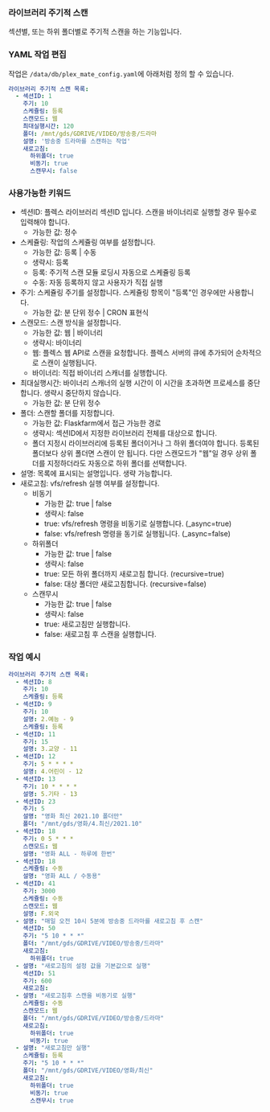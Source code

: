 ### 라이브러리 주기적 스캔

섹션별, 또는 하위 폴더별로 주기적 스캔을 하는 기능입니다.

### YAML 작업 편집

작업은 `/data/db/plex_mate_config.yaml`에 아래처럼 정의 할 수 있습니다.
```yaml
라이브러리 주기적 스캔 목록:
  - 섹션ID: 1
    주기: 10
    스케쥴링: 등록
    스캔모드: 웹
    최대실행시간: 120
    폴더: /mnt/gds/GDRIVE/VIDEO/방송중/드라마
    설명: '방송중 드라마를 스캔하는 작업'
    새로고침:
      하위폴더: true
      비동기: true
      스캔무시: false
```

### 사용가능한 키워드

- 섹션ID: 플렉스 라이브러리 섹션ID 입니다. 스캔을 바이너리로 실행할 경우 필수로 입력해야 합니다.
    - 가능한 값: 정수
- 스케쥴링: 작업의 스케쥴링 여부를 설정합니다.
    - 가능한 값: 등록 | 수동
    - 생략시: 등록
    - 등록: 주기적 스캔 모듈 로딩시 자동으로 스케쥴링 등록
    - 수동: 자동 등록하지 않고 사용자가 직접 실행
- 주기: 스케쥴링 주기를 설정합니다. 스케쥴링 항목이 "등록"인 경우에만 사용합니다.
    - 가능한 값: 분 단위 정수 | CRON 표현식
- 스캔모드: 스캔 방식을 설정합니다.
    - 가능한 값: 웹 | 바이너리
    - 생략시: 바이너리
    - 웹: 플렉스 웹 API로 스캔을 요청합니다. 플렉스 서버의 큐에 추가되어 순차적으로 스캔이 실행됩니다.
    - 바이너리: 직접 바이너리 스캐너를 실행합니다.
- 최대실행시간: 바이너리 스캐너의 실행 시간이 이 시간을 초과하면 프로세스를 중단합니다. 생략시 중단하지 않습니다.
    - 가능한 값: 분 단위 정수
- 폴더: 스캔할 폴더를 지정합니다.
    - 가능한 값: Flaskfarm에서 접근 가능한 경로
    - 생략시: 섹션ID에서 지정한 라이브러리 전체를 대상으로 합니다.
    - 폴더 지정시 라이브러리에 등록된 폴더이거나 그 하위 폴더여야 합니다. 등록된 폴더보다 상위 폴더면 스캔이 안 됩니다. 다만 스캔모드가 "웹"일 경우 상위 폴더를 지정하더라도 자동으로 하위 폴더를 선택합니다.
- 설명: 목록에 표시되는 설명입니다. 생략 가능합니다.
- 새로고침: vfs/refresh 실행 여부를 설정합니다.
    - 비동기
        - 가능한 값: true | false
        - 생략시: false
        - true: vfs/refresh 명령을 비동기로 실행합니다. (_async=true)
        - false: vfs/refresh 명령을 동기로 실행됩니다. (_async=false)
    - 하위폴더
        - 가능한 값: true | false
        - 생략시: false
        - true: 모든 하위 폴더까지 새로고침 합니다. (recursive=true)
        - false: 대상 폴더만 새로고침합니다. (recursive=false)
    - 스캔무시
        - 가능한 값: true | false
        - 생략시: false
        - true: 새로고침만 실행합니다.
        - false: 새로고침 후 스캔을 실행합니다.


### 작업 예시

```yaml
라이브러리 주기적 스캔 목록:
  - 섹션ID: 8
    주기: 10
    스케쥴링: 등록
  - 섹션ID: 9
    주기: 10
    설명: 2.예능 - 9
    스케쥴링: 등록
  - 섹션ID: 11
    주기: 15
    설명: 3.교양 - 11
  - 섹션ID: 12
    주기: 5 * * * *
    설명: 4.어린이 - 12
  - 섹션ID: 13
    주기: 10 * * * *
    설명: 5.기타 - 13
  - 섹션ID: 23
    주기: 5
    설명: "영화 최신 2021.10 폴더만"
    폴더: "/mnt/gds/영화/4.최신/2021.10"
  - 섹션ID: 18
    주기: 0 5 * * *
    스캔모드: 웹
    설명: "영화 ALL - 하루에 한번"
  - 섹션ID: 18
    스케쥴링: 수동
    설명: "영화 ALL / 수동용"
  - 섹션ID: 41
    주기: 3000
    스케쥴링: 수동
    스캔모드: 웹
    설명: F.외국
  - 설명: "매일 오전 10시 5분에 방송중 드라마를 새로고침 후 스캔"
    섹션ID: 50
    주기: "5 10 * * *"
    폴더: "/mnt/gds/GDRIVE/VIDEO/방송중/드라마"
    새로고침:
      하위폴더: true
  - 설명: "새로고침의 설정 값을 기본값으로 실행"
    섹션ID: 51
    주기: 600
    새로고침:
  - 설명: "새로고침후 스캔을 비동기로 실행"
    스케쥴링: 수동
    스캔모드: 웹
    폴더: "/mnt/gds/GDRIVE/VIDEO/방송중/드라마"
    새로고침:
      하위폴더: true
      비동기: true
  - 설명: "새로고침만 실행"
    스케쥴링: 등록
    주기: "5 10 * * *"
    폴더: "/mnt/gds/GDRIVE/VIDEO/영화/최신"
    새로고침:
      하위폴더: true
      비동기: true
      스캔무시: true
```
